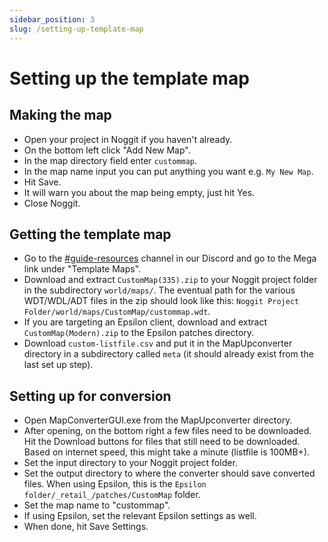 ```yaml
---
sidebar_position: 3
slug: /setting-up-template-map
---
```


# Setting up the template map
## Making the map
- Open your project in Noggit if you haven't already.
- On the bottom left click "Add New Map".
- In the map directory field enter `custommap`.
- In the map name input you can put anything you want e.g. `My New Map`.
- Hit Save.
- It will warn you about the map being empty, just hit Yes.
- Close Noggit.

## Getting the template map
- Go to the [#guide-resources](https://discord.com/channels/1264317233190928385/1268871553010106480) channel in our Discord and go to the Mega link under "Template Maps".
- Download and extract `CustomMap(335).zip` to your Noggit project folder in the subdirectory `world/maps/`. The eventual path for the various WDT/WDL/ADT files in the zip should look like this: `Noggit Project Folder/world/maps/CustomMap/custommap.wdt`.
- If you are targeting an Epsilon client, download and extract `CustomMap(Modern).zip` to the Epsilon patches directory.
- Download `custom-listfile.csv` and put it in the MapUpconverter directory in a subdirectory called `meta` (it should already exist from the last set up step).

## Setting up for conversion
- Open MapConverterGUI.exe from the MapUpconverter directory.
- After opening, on the bottom right a few files need to be downloaded. Hit the Download buttons for files that still need to be downloaded. Based on internet speed, this might take a minute (listfile is 100MB+).
- Set the input directory to your Noggit project folder.
- Set the output directory to where the converter should save converted files. When using Epsilon, this is the `Epsilon folder/_retail_/patches/CustomMap` folder.
- Set the map name to "custommap".
- If using Epsilon, set the relevant Epsilon settings as well.
- When done, hit Save Settings.